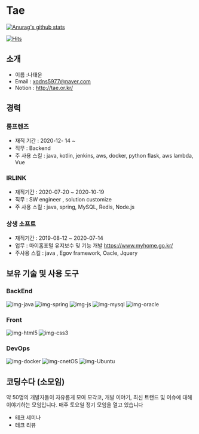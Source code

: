 # Tae
[![Anurag's github stats](https://github-readme-stats.vercel.app/api?username=TaeWonn&show_icons=true&theme=dark)](https://github.com/anuraghazra/github-readme-stats)

[![Hits](https://hits.seeyoufarm.com/api/count/incr/badge.svg?url=https%3A%2F%2Fgithub.com%2FTaeWonn&count_bg=%2379C83D&title_bg=%23555555&icon=&icon_color=%23E7E7E7&title=Today&edge_flat=false)](https://hits.seeyoufarm.com)

## 소개

- 이름 :나태운
- Email : xodns5977@naver.com
- Notion : http://tae.or.kr/


## 경력
### 룸프렌즈
 - 재직 기간 : 2020-12- 14 ~
 - 직무 : Backend
 - 주 사용 스킬 : java, kotlin, jenkins, aws, docker, python flask, aws lambda, Vue


### IRLINK
 - 재직기간 : 2020-07-20 ~ 2020-10-19
 - 직무 : SW engineer ,  solution customize
 - 주 사용 스킬 : java, spring, MySQL, Redis, Node.js 
 
 ### 상생 소프트
  - 재직기간 : 2019-08-12 ~ 2020-07-14
  - 업무 : 마이홈포털 유지보수 및 기능 개발 https://www.myhome.go.kr/
  - 주사용 스킬 : java , Egov framework, Oacle, Jquery
    
## 보유 기술 및 사용 도구

### BackEnd

![img-java](https://camo.githubusercontent.com/3a1b57c6a2bc09cfa4eddd9149147f92284b15e2/68747470733a2f2f696d672e69636f6e73382e636f6d2f636f6c6f722f34382f3030303030302f6a6176612d636f666665652d6375702d6c6f676f2e706e67)
![img-spring](https://camo.githubusercontent.com/831ca9bbb0dd5d62afd22baef5cb6ca838311c5e/68747470733a2f2f696d672e69636f6e73382e636f6d2f636f6c6f722f34382f3030303030302f737072696e672d6c6f676f2e706e67)
![img-js](https://camo.githubusercontent.com/3bb81951030df5f9d96f3d2dd06a7fd9f272ec56/68747470733a2f2f696d672e69636f6e73382e636f6d2f77696e646f77732f33322f3030303030302f6e6f64652d6a732e706e67)
![img-mysql](https://camo.githubusercontent.com/39e766e747bc3bc2bbc4fec59d18b5819fa76045/68747470733a2f2f696d672e69636f6e73382e636f6d2f696f732d66696c6c65642f35302f3030303030302f6d7973716c2d6c6f676f2e706e67)
![img-oracle](https://camo.githubusercontent.com/b8d6db075ea9e32600477e73340d3a9f37023791/68747470733a2f2f696d672e69636f6e73382e636f6d2f636f6c6f722f34382f3030303030302f6f7261636c652d6c6f676f2e706e67)

### Front
![img-html5](https://camo.githubusercontent.com/f9b74fdb04c15b0644db72d60f98a83416e0fd20/68747470733a2f2f696d672e69636f6e73382e636f6d2f636f6c6f722f34382f3030303030302f68746d6c2d352e706e67)
![img-css3](https://camo.githubusercontent.com/5cc719b1c465e9fd482b9c07ae9ade62572be4cd/68747470733a2f2f696d672e69636f6e73382e636f6d2f636f6c6f722f34382f3030303030302f637373332e706e67)

### DevOps
![img-docker](https://camo.githubusercontent.com/6c167a698e2fb62a7b7e0808e8dc502c7ed8e7f5/68747470733a2f2f696d672e69636f6e73382e636f6d2f6475736b2f34382f3030303030302f646f636b65722e706e67)
![img-cnetOS](https://camo.githubusercontent.com/e5d75f505ff72969bda1cb10b8eb839c7b13b01a/68747470733a2f2f696d672e69636f6e73382e636f6d2f636f6c6f722f34382f3030303030302f63656e746f732e706e67)
![img-Ubuntu](https://camo.githubusercontent.com/a6e15ac215d5ea180dfaf2c9300e697230b0d035/68747470733a2f2f696d672e69636f6e73382e636f6d2f636f6c6f722f34382f3030303030302f7562756e74752d2d76312e706e67)
    
## 코딩수다 (소모임)

  약 50명의 개발자들이 자유롭게 모여 모각코, 개발 이야기, 최신 트랜드 및 이슈에 대해 이야기하는 모임입니다.
  매주 토요일 정기 모임을 열고 있습니다

  - 테크 세미나
  - 테크 리뷰

